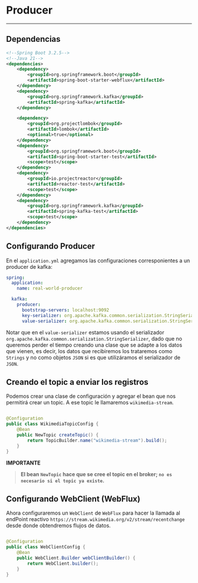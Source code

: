 # Producer

---

## Dependencias

````xml
<!--Spring Boot 3.2.5-->
<!--Java 21-->
<dependencies>
    <dependency>
        <groupId>org.springframework.boot</groupId>
        <artifactId>spring-boot-starter-webflux</artifactId>
    </dependency>
    <dependency>
        <groupId>org.springframework.kafka</groupId>
        <artifactId>spring-kafka</artifactId>
    </dependency>

    <dependency>
        <groupId>org.projectlombok</groupId>
        <artifactId>lombok</artifactId>
        <optional>true</optional>
    </dependency>
    <dependency>
        <groupId>org.springframework.boot</groupId>
        <artifactId>spring-boot-starter-test</artifactId>
        <scope>test</scope>
    </dependency>
    <dependency>
        <groupId>io.projectreactor</groupId>
        <artifactId>reactor-test</artifactId>
        <scope>test</scope>
    </dependency>
    <dependency>
        <groupId>org.springframework.kafka</groupId>
        <artifactId>spring-kafka-test</artifactId>
        <scope>test</scope>
    </dependency>
</dependencies>
````

## Configurando Producer

En el `application.yml` agregamos las configuraciones corresponientes a un producer de kafka:

````yml
spring:
  application:
    name: real-world-producer

  kafka:
    producer:
      bootstrap-servers: localhost:9092
      key-serializer: org.apache.kafka.common.serialization.StringSerializer
      value-serializer: org.apache.kafka.common.serialization.StringSerializer
````

Notar que en el `value-serializer` estamos usando el serializador
`org.apache.kafka.common.serialization.StringSerializer`, dado que no queremos perder el tiempo creando una clase que
se adapte a los datos que vienen, es decir, los datos que recibiremos los trataremos como `Strings` y no como objetos
`JSON` si es que utilizáramos el serializador de `JSON`.

## Creando el topic a enviar los registros

Podemos crear una clase de configuración y agregar el bean que nos permitirá crear un topic. A ese topic le llamaremos
`wikimedia-stream`.

````java

@Configuration
public class WikimediaTopicConfig {
    @Bean
    public NewTopic createTopic() {
        return TopicBuilder.name("wikimedia-stream").build();
    }
}
````

**IMPORTANTE**
> **El bean `NewTopic` hace que se cree el topic en el broker; `no es necesario si el topic ya existe`.**

## Configurando WebClient (WebFlux)

Ahora configuraremos un `WebClient` de `WebFlux` para hacer la llamada al endPoint
reactivo `https://stream.wikimedia.org/v2/stream/recentchange` desde donde obtendremos flujos de datos.

````java

@Configuration
public class WebClientConfig {
    @Bean
    public WebClient.Builder webClientBuilder() {
        return WebClient.builder();
    }
}
````
